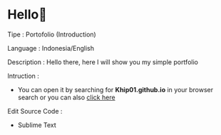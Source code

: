 # Hello👋

Tipe : Portofolio
(Introduction)

Language : Indonesia/English

Description : Hello there, here I will show you my simple portfolio
  

Intruction :
- You can open it by searching for **Khip01.github.io** in your browser search or you can also [click here](https://Khip01.github.io "My Portofolio")

Edit Source Code :
- Sublime Text
